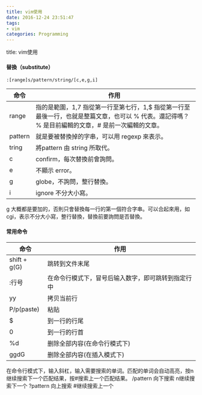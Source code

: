```yaml
---
title: vim使用
date: 2016-12-24 23:51:47
tags:
- vim
categories: Programming
---
```


title: vim使用
#### 替換（substitute）

```
:[range]s/pattern/string/[c,e,g,i]
```

<!-- more -->


| 命令 | 作用 |
|--------|--------|
| range	| 指的是範圍，1,7 指從第一行至第七行，1,$ 指從第一行至最後一行，也就是整篇文章，也可以 % 代表。還記得嗎？ % 是目前編輯的文章，# 是前一次編輯的文章。|
| pattern | 就是要被替換掉的字串，可以用 regexp 來表示。|
| tring	| 將pattern 由 string 所取代。|
| c	| confirm，每次替換前會詢問。|
| e	| 不顯示 error。|
| g	 | globe，不詢問，整行替換。|
| i	| ignore 不分大小寫。|


g 大概都是要加的，否則只會替換每一行的第一個符合字串。可以合起來用，如 cgi，表示不分大小寫，整行替換，替換前要詢問是否替換。

#### 常用命令


| 命令 | 作用 |
|--------|--------|
|   shift + g(G)   | 跳转到文件末尾 |
| :行号 | 在命令行模式下，冒号后输入数字，即可跳转到指定行中 |
| yy | 拷贝当前行 |
| P/p(paste) | 粘贴 |
| $ | 到一行的行尾 |
| 0 | 到一行的行首 |
| %d | 删除全部内容(在命令行模式下) |
| ggdG | 删除全部内容(在插入模式下) |

在命令行模式下，输入斜杠，输入需要搜索的单词。匹配的单词会自动高亮，按n继续搜索下一个匹配结果，按#搜索上一个匹配结果。
/pattern 向下搜索 n继续搜索下一个
?pattern 向上搜索 #继续搜索上一个

